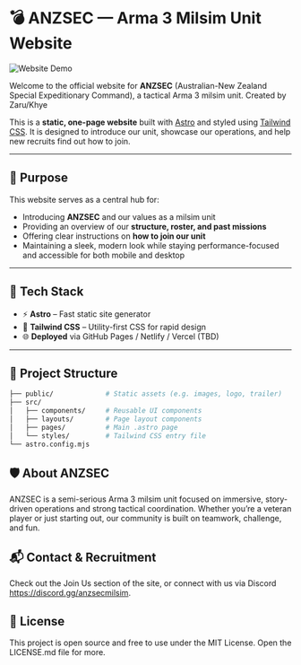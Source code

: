 # 💣 ANZSEC — Arma 3 Milsim Unit Website

![Website Demo](./Screenshot.png)

Welcome to the official website for **ANZSEC** (Australian-New Zealand Special Expeditionary Command), a tactical Arma 3 milsim unit. Created by Zaru/Khye

This is a **static, one-page website** built with [Astro](https://astro.build/) and styled using [Tailwind CSS](https://tailwindcss.com/). It is designed to introduce our unit, showcase our operations, and help new recruits find out how to join.

---

## 🎯 Purpose

This website serves as a central hub for:

- Introducing **ANZSEC** and our values as a milsim unit
- Providing an overview of our **structure, roster, and past missions**
- Offering clear instructions on **how to join our unit**
- Maintaining a sleek, modern look while staying performance-focused and accessible for both mobile and desktop

---

## 📐 Tech Stack

- ⚡️ **Astro** – Fast static site generator
- 🎨 **Tailwind CSS** – Utility-first CSS for rapid design
- 🌐 **Deployed** via GitHub Pages / Netlify / Vercel (TBD)

---

## 📂 Project Structure

```bash
├── public/             # Static assets (e.g. images, logo, trailer)
├── src/
│   ├── components/     # Reusable UI components
│   ├── layouts/        # Page layout components
│   ├── pages/          # Main .astro page
│   └── styles/         # Tailwind CSS entry file
└── astro.config.mjs
```

## 🛡 About ANZSEC

ANZSEC is a semi-serious Arma 3 milsim unit focused on immersive, story-driven operations and strong tactical coordination. Whether you’re a veteran player or just starting out, our community is built on teamwork, challenge, and fun.

## 📬 Contact & Recruitment

Check out the Join Us section of the site, or connect with us via Discord https://discord.gg/anzsecmilsim.

## 🔗 License

This project is open source and free to use under the MIT License. Open the LICENSE.md file for more.